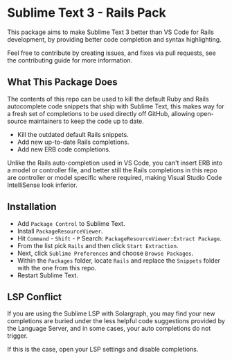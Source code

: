 # Sublime Text 3 - Rails Pack
This package aims to make Sublime Text 3 better than VS Code for Rails development, by providing better code completion and syntax highlighting.

Feel free to contribute by creating issues, and fixes via pull requests, see the contributing guide for more information.

## What This Package Does
The contents of this repo can be used to kill the default Ruby and Rails autocomplete code snippets that ship with Sublime Text, this makes way for a fresh set of completions to be used directly off GitHub, allowing open-source maintainers to keep the code up to date.

- Kill the outdated default Rails snippets.
- Add new up-to-date Rails completions.
- Add new ERB code completions.

Unlike the Rails auto-completion used in VS Code, you can't insert ERB into a model or controller file, and better still the Rails completions in this repo are controller or model specific where required, making Visual Studio Code IntelliSense look inferior.

## Installation
- Add `Package Control` to Sublime Text.
- Install `PackageResourceViewer`.
- Hit `Command` - `Shift` - `P` Search: `PackageResourceViewer:Extract Package`.
- From the list pick `Rails` and then click `Start Extraction`.
- Next, click `Sublime Preferences` and choose `Browse Packages`.
- Within the `Packages` folder, locate `Rails` and replace the `Snippets` folder with the one from this repo.
- Restart Sublime Text.

## LSP Conflict
If you are using the Sublime LSP with Solargraph, you may find your new completions are buried under the less helpful code suggestions provided by the Language Server, and in some cases, your auto completions do not trigger.

If this is the case, open your LSP settings and disable completions.
